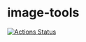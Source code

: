 # image-tools

[![Actions Status](https://github.com/mapilio/manipulator/workflows/CI/badge.svg)](https://github.com/mapilio/imagery/actions)
